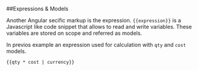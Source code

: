 ##Expressions & Models

Another Angular secific markup is the expression. `{{expression}}` is a Javascript like code snippet that allows to read and write variables. These variables are stored on scope and referred as models.

In previos example an expression used for calculation with `qty` and `cost` models.

`{{qty * cost | currency}}`